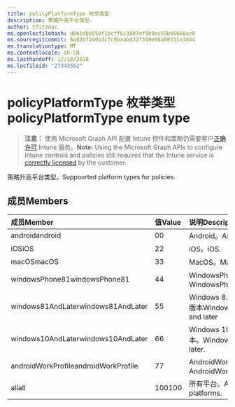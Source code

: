 ```yaml
---
title: policyPlatformType 枚举类型
description: 策略升高平台类型。
author: tfitzmac
ms.openlocfilehash: d661dbb559f1bcff6c3807ef9b9ec59b66660ac0
ms.sourcegitcommit: 6a82bf240a3cfc0baabd227349e08a08311e3d44
ms.translationtype: MT
ms.contentlocale: zh-CN
ms.lasthandoff: 12/18/2018
ms.locfileid: "27343552"
---
```

# <a name="policyplatformtype-enum-type"></a><span data-ttu-id="d4174-103">policyPlatformType 枚举类型</span><span class="sxs-lookup"><span data-stu-id="d4174-103">policyPlatformType enum type</span></span>

> <span data-ttu-id="d4174-104">**注意：** 使用 Microsoft Graph API 配置 Intune 控件和策略仍需要客户[正确许可](https://go.microsoft.com/fwlink/?linkid=839381) Intune 服务。</span><span class="sxs-lookup"><span data-stu-id="d4174-104">**Note:** Using the Microsoft Graph APIs to configure Intune controls and policies still requires that the Intune service is [correctly licensed](https://go.microsoft.com/fwlink/?linkid=839381) by the customer.</span></span>

<span data-ttu-id="d4174-105">策略升高平台类型。</span><span class="sxs-lookup"><span data-stu-id="d4174-105">Suppoorted platform types for policies.</span></span>
## <a name="members"></a><span data-ttu-id="d4174-106">成员</span><span class="sxs-lookup"><span data-stu-id="d4174-106">Members</span></span>
|<span data-ttu-id="d4174-107">成员</span><span class="sxs-lookup"><span data-stu-id="d4174-107">Member</span></span>|<span data-ttu-id="d4174-108">值</span><span class="sxs-lookup"><span data-stu-id="d4174-108">Value</span></span>|<span data-ttu-id="d4174-109">说明</span><span class="sxs-lookup"><span data-stu-id="d4174-109">Description</span></span>|
|:---|:---|:---|
|<span data-ttu-id="d4174-110">android</span><span class="sxs-lookup"><span data-stu-id="d4174-110">android</span></span>|<span data-ttu-id="d4174-111">0</span><span class="sxs-lookup"><span data-stu-id="d4174-111">0</span></span>|<span data-ttu-id="d4174-112">Android。</span><span class="sxs-lookup"><span data-stu-id="d4174-112">Android.</span></span>|
|<span data-ttu-id="d4174-113">iOS</span><span class="sxs-lookup"><span data-stu-id="d4174-113">iOS</span></span>|<span data-ttu-id="d4174-114">2</span><span class="sxs-lookup"><span data-stu-id="d4174-114">2</span></span>|<span data-ttu-id="d4174-115">iOS。</span><span class="sxs-lookup"><span data-stu-id="d4174-115">iOS.</span></span>|
|<span data-ttu-id="d4174-116">macOS</span><span class="sxs-lookup"><span data-stu-id="d4174-116">macOS</span></span>|<span data-ttu-id="d4174-117">3</span><span class="sxs-lookup"><span data-stu-id="d4174-117">3</span></span>|<span data-ttu-id="d4174-118">MacOS。</span><span class="sxs-lookup"><span data-stu-id="d4174-118">MacOS.</span></span>|
|<span data-ttu-id="d4174-119">windowsPhone81</span><span class="sxs-lookup"><span data-stu-id="d4174-119">windowsPhone81</span></span>|<span data-ttu-id="d4174-120">4</span><span class="sxs-lookup"><span data-stu-id="d4174-120">4</span></span>|<span data-ttu-id="d4174-121">WindowsPhone 8.1。</span><span class="sxs-lookup"><span data-stu-id="d4174-121">WindowsPhone 8.1.</span></span>|
|<span data-ttu-id="d4174-122">windows81AndLater</span><span class="sxs-lookup"><span data-stu-id="d4174-122">windows81AndLater</span></span>|<span data-ttu-id="d4174-123">5</span><span class="sxs-lookup"><span data-stu-id="d4174-123">5</span></span>|<span data-ttu-id="d4174-124">Windows 8.1 及更高版本</span><span class="sxs-lookup"><span data-stu-id="d4174-124">Windows 8.1 and later</span></span>|
|<span data-ttu-id="d4174-125">windows10AndLater</span><span class="sxs-lookup"><span data-stu-id="d4174-125">windows10AndLater</span></span>|<span data-ttu-id="d4174-126">6</span><span class="sxs-lookup"><span data-stu-id="d4174-126">6</span></span>|<span data-ttu-id="d4174-127">Windows 10 及更高版本。</span><span class="sxs-lookup"><span data-stu-id="d4174-127">Windows 10 and later.</span></span>|
|<span data-ttu-id="d4174-128">androidWorkProfile</span><span class="sxs-lookup"><span data-stu-id="d4174-128">androidWorkProfile</span></span>|<span data-ttu-id="d4174-129">7</span><span class="sxs-lookup"><span data-stu-id="d4174-129">7</span></span>|<span data-ttu-id="d4174-130">AndroidWorkProfile。</span><span class="sxs-lookup"><span data-stu-id="d4174-130">AndroidWorkProfile.</span></span>|
|<span data-ttu-id="d4174-131">all</span><span class="sxs-lookup"><span data-stu-id="d4174-131">all</span></span>|<span data-ttu-id="d4174-132">100</span><span class="sxs-lookup"><span data-stu-id="d4174-132">100</span></span>|<span data-ttu-id="d4174-133">所有平台。</span><span class="sxs-lookup"><span data-stu-id="d4174-133">All platforms.</span></span>|



